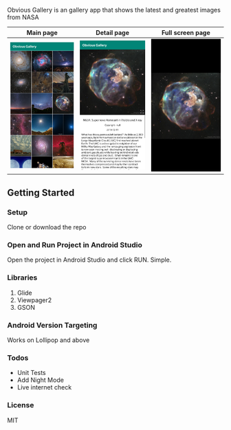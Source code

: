 Obvious Gallery is an gallery app that shows the latest and greatest images from NASA

Main page             |  Detail page          |  Full screen page
:-------------------------:|:-------------------------:|:-------------------------:|
![](screenshots/Gallery1.png)  |  ![](screenshots/Gallery3.png)  |  ![](screenshots/Gallery2.png)

## Getting Started
### Setup
Clone or download the repo 

### Open and Run Project in Android Studio
Open the project in Android Studio and click RUN. Simple.

### Libraries
1. Glide
2. Viewpager2
3. GSON

### Android Version Targeting
Works on Lollipop and above

### Todos

 - Unit Tests
 - Add Night Mode
 - Live internet check


### License

MIT